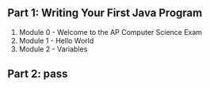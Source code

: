## Part 1: Writing Your First Java Program

1. Module 0 - Welcome to the AP Computer Science Exam
2. Module 1 - Hello World
3. Module 2 - Variables

## Part 2: pass
